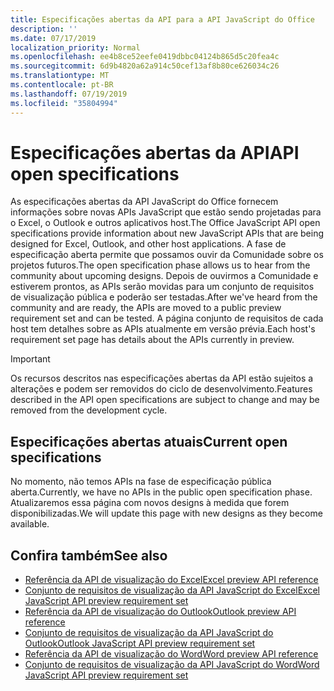 ```yaml
---
title: Especificações abertas da API para a API JavaScript do Office
description: ''
ms.date: 07/17/2019
localization_priority: Normal
ms.openlocfilehash: ee4b8ce52eefe0419dbbc04124b865d5c20fea4c
ms.sourcegitcommit: 6d9b4820a62a914c50cef13af8b80ce626034c26
ms.translationtype: MT
ms.contentlocale: pt-BR
ms.lasthandoff: 07/19/2019
ms.locfileid: "35804994"
---
```

# <a name="api-open-specifications"></a><span data-ttu-id="fa949-102">Especificações abertas da API</span><span class="sxs-lookup"><span data-stu-id="fa949-102">API open specifications</span></span>

<span data-ttu-id="fa949-103">As especificações abertas da API JavaScript do Office fornecem informações sobre novas APIs JavaScript que estão sendo projetadas para o Excel, o Outlook e outros aplicativos host.</span><span class="sxs-lookup"><span data-stu-id="fa949-103">The Office JavaScript API open specifications provide information about new JavaScript APIs that are being designed for Excel, Outlook, and other host applications.</span></span> <span data-ttu-id="fa949-104">A fase de especificação aberta permite que possamos ouvir da Comunidade sobre os projetos futuros.</span><span class="sxs-lookup"><span data-stu-id="fa949-104">The open specification phase allows us to hear from the community about upcoming designs.</span></span> <span data-ttu-id="fa949-105">Depois de ouvirmos a Comunidade e estiverem prontos, as APIs serão movidas para um conjunto de requisitos de visualização pública e poderão ser testadas.</span><span class="sxs-lookup"><span data-stu-id="fa949-105">After we've heard from the community and are ready, the APIs are moved to a public preview requirement set and can be tested.</span></span> <span data-ttu-id="fa949-106">A página conjunto de requisitos de cada host tem detalhes sobre as APIs atualmente em versão prévia.</span><span class="sxs-lookup"><span data-stu-id="fa949-106">Each host's requirement set page has details about the APIs currently in preview.</span></span>

> [!IMPORTANT]
> <span data-ttu-id="fa949-107">Os recursos descritos nas especificações abertas da API estão sujeitos a alterações e podem ser removidos do ciclo de desenvolvimento.</span><span class="sxs-lookup"><span data-stu-id="fa949-107">Features described in the API open specifications are subject to change and may be removed from the development cycle.</span></span>

## <a name="current-open-specifications"></a><span data-ttu-id="fa949-108">Especificações abertas atuais</span><span class="sxs-lookup"><span data-stu-id="fa949-108">Current open specifications</span></span>

<span data-ttu-id="fa949-109">No momento, não temos APIs na fase de especificação pública aberta.</span><span class="sxs-lookup"><span data-stu-id="fa949-109">Currently, we have no APIs in the public open specification phase.</span></span> <span data-ttu-id="fa949-110">Atualizaremos essa página com novos designs à medida que forem disponibilizadas.</span><span class="sxs-lookup"><span data-stu-id="fa949-110">We will update this page with new designs as they become available.</span></span>

## <a name="see-also"></a><span data-ttu-id="fa949-111">Confira também</span><span class="sxs-lookup"><span data-stu-id="fa949-111">See also</span></span>

- [<span data-ttu-id="fa949-112">Referência da API de visualização do Excel</span><span class="sxs-lookup"><span data-stu-id="fa949-112">Excel preview API reference</span></span>](/javascript/api/excel)
- [<span data-ttu-id="fa949-113">Conjunto de requisitos de visualização da API JavaScript do Excel</span><span class="sxs-lookup"><span data-stu-id="fa949-113">Excel JavaScript API preview requirement set</span></span>](../requirement-sets/excel-preview-apis.md)
- [<span data-ttu-id="fa949-114">Referência da API de visualização do Outlook</span><span class="sxs-lookup"><span data-stu-id="fa949-114">Outlook preview API reference</span></span>](/javascript/api/outlook)
- [<span data-ttu-id="fa949-115">Conjunto de requisitos de visualização da API JavaScript do Outlook</span><span class="sxs-lookup"><span data-stu-id="fa949-115">Outlook JavaScript API preview requirement set</span></span>](..//objectmodel/preview-requirement-set/outlook-requirement-set-preview.md)
- [<span data-ttu-id="fa949-116">Referência da API de visualização do Word</span><span class="sxs-lookup"><span data-stu-id="fa949-116">Word preview API reference</span></span>](/javascript/api/word)
- [<span data-ttu-id="fa949-117">Conjunto de requisitos de visualização da API JavaScript do Word</span><span class="sxs-lookup"><span data-stu-id="fa949-117">Word JavaScript API preview requirement set</span></span>](../requirement-sets/word-preview-apis.md)

